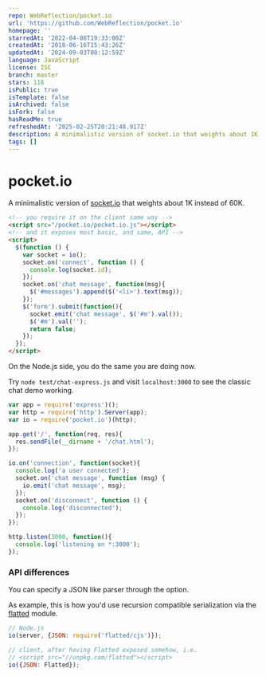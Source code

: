 ```yaml
---
repo: WebReflection/pocket.io
url: 'https://github.com/WebReflection/pocket.io'
homepage: ''
starredAt: '2022-04-08T19:33:00Z'
createdAt: '2018-06-16T15:43:26Z'
updatedAt: '2024-09-03T08:12:59Z'
language: JavaScript
license: ISC
branch: master
stars: 118
isPublic: true
isTemplate: false
isArchived: false
isFork: false
hasReadMe: true
refreshedAt: '2025-02-25T20:21:48.917Z'
description: A minimalistic version of socket.io that weights about 1K instead of 60K.
tags: []
---
```


pocket.io
=========

A minimalistic version of [socket.io](https://socket.io) that weights about 1K instead of 60K.

```html
<!-- you require it on the client same way -->
<script src="/pocket.io/pocket.io.js"></script>
<!-- and it exposes most basic, and same, API -->
<script>
  $(function () {
    var socket = io();
    socket.on('connect', function () {
      console.log(socket.id);
    });
    socket.on('chat message', function(msg){
      $('#messages').append($('<li>').text(msg));
    });
    $('form').submit(function(){
      socket.emit('chat message', $('#m').val());
      $('#m').val('');
      return false;
    });
  });
</script>
```

On the Node.js side, you do the same you are doing now.

Try `node test/chat-express.js` and visit `localhost:3000` to see the classic chat demo working.

```js
var app = require('express')();
var http = require('http').Server(app);
var io = require('pocket.io')(http);

app.get('/', function(req, res){
  res.sendFile(__dirname + '/chat.html');
});

io.on('connection', function(socket){
  console.log('a user connected');
  socket.on('chat message', function (msg) {
    io.emit('chat message', msg);
  });
  socket.on('disconnect', function () {
    console.log('disconnected');
  });
});

http.listen(3000, function(){
  console.log('listening on *:3000');
});
```

### API differences

You can specify a JSON like parser through the option.

As example, this is how you'd use recursion compatible serialization via the [flatted](https://github.com/WebReflection/flatted#flatted) module.

```js
// Node.js
io(server, {JSON: require('flatted/cjs')});

// client, after having Flatted exposed somehow, i.e.
// <script src="//unpkg.com/flatted"></script>
io({JSON: Flatted});
```
